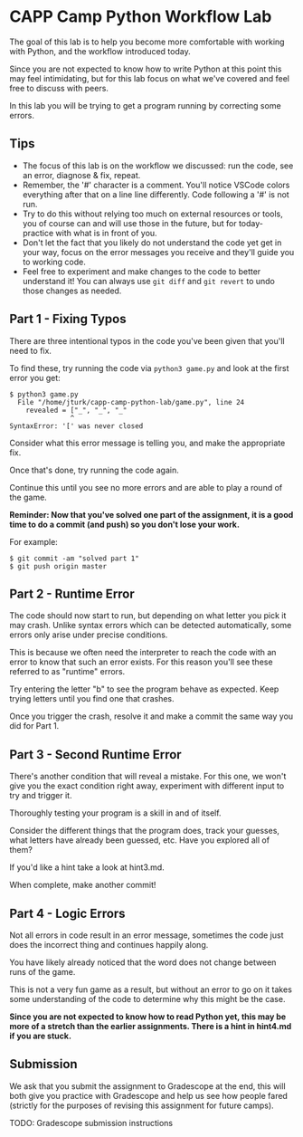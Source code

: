# CAPP Camp Python Workflow Lab

The goal of this lab is to help you become more comfortable with working with Python, and the workflow introduced today.

Since you are not expected to know how to write Python at this point this may feel intimidating, but for this lab focus on what we've covered and feel free to discuss with peers.

In this lab you will be trying to get a program running by correcting some errors.

## Tips

- The focus of this lab is on the workflow we discussed: run the code, see an error, diagnose & fix, repeat.
- Remember, the '#' character is a comment. You'll notice VSCode colors everything after that on a line line differently. Code following a '#' is not run.
- Try to do this without relying too much on external resources or tools, you of course can and will use those in the future, but for today- practice with what is in front of you.
- Don't let the fact that you likely do not understand the code yet get in your way, focus on the error messages you receive and they'll guide you to working code.
- Feel free to experiment and make changes to the code to better understand it! You can always use `git diff` and `git revert` to undo those changes as needed.

## Part 1 - Fixing Typos

There are three intentional typos in the code you've been given that you'll need to fix.

To find these, try running the code via `python3 game.py` and look at the first error you get:

```
$ python3 game.py
  File "/home/jturk/capp-camp-python-lab/game.py", line 24
    revealed = ["_", "_", "_"
               ^
SyntaxError: '[' was never closed
```

Consider what this error message is telling you, and make the appropriate fix.

Once that's done, try running the code again.

Continue this until you see no more errors and are able to play a round of the game.

**Reminder: Now that you've solved one part of the assignment, it is a good time to do a commit (and push) so you don't lose your work.**

For example:

```
$ git commit -am "solved part 1"
$ git push origin master
```

## Part 2 - Runtime Error

The code should now start to run, but depending on what letter you pick it may crash.
Unlike syntax errors which can be detected automatically, some errors only arise under precise conditions.

This is because we often need the interpreter to reach the code with an error to know that such an error exists. For this reason you'll see these referred to as "runtime" errors.

Try entering the letter "b" to see the program behave as expected. Keep trying letters until you find one that crashes.

Once you trigger the crash, resolve it and make a commit the same way you did for Part 1.

## Part 3 - Second Runtime Error

There's another condition that will reveal a mistake.
For this one, we won't give you the exact condition right away, experiment with different input to try and trigger it.

Thoroughly testing your program is a skill in and of itself.

Consider the different things that the program does, track your guesses, what letters have already been guessed, etc. Have you explored all of them?

If you'd like a hint take a look at hint3.md.

When complete, make another commit!

## Part 4 - Logic Errors

Not all errors in code result in an error message, sometimes the code just does the incorrect thing and continues happily along.

You have likely already noticed that the word does not change between runs of the game.

This is not a very fun game as a result, but without an error to go on it takes some understanding of the code to determine why this might be the case.

**Since you are not expected to know how to read Python yet, this may be more of a stretch than the earlier assignments. There is a hint in hint4.md if you are stuck.**

## Submission

We ask that you submit the assignment to Gradescope at the end, this will both give you practice with Gradescope and help us see how people fared (strictly for the purposes of revising this assignment for future camps).

TODO: Gradescope submission instructions
